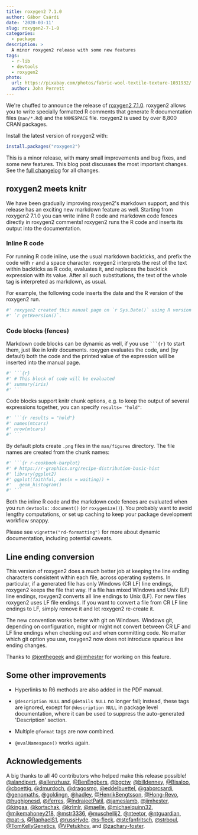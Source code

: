 ```yaml
---
title: roxygen2 7.1.0
author: Gábor Csárdi
date: '2020-03-11'
slug: roxygen2-7-1-0
categories:
  - package
description: >
  A minor roxygen2 release with some new features
tags:
  - r-lib
  - devtools
  - roxygen2
photo:
  url: https://pixabay.com/photos/fabric-wool-textile-texture-1031932/
  author: John Perrett
---
```


We're chuffed to announce the release of [roxygen2 7.1.0](https://roxygen2.r-lib.org).
roxygen2 allows you to write specially formatted R comments that generate R documentation files (`man/*.Rd`) and the `NAMESPACE` file.
roxygen2 is used by over 8,800 CRAN packages.

Install the latest version of roxygen2 with:


```r
install.packages("roxygen2")
```

This is a minor release, with many small improvements and bug fixes, and some new features.
This blog post discusses the most important changes. See the [full changelog](https://roxygen2.r-lib.org/news/index.html#roxygen2-7-1-0) for all changes.

## roxygen2 meets knitr

We have been gradually improving roxygen2's markdown support, and this release has an exciting new markdown feature as well.
Starting from roxygen2 7.1.0 you can write inline R code and markdown code fences directly in roxygen2 comments!
roxygen2 runs the R code and inserts its output into the documentation.

### Inline R code

For running R code inline, use the usual markdown backticks, and prefix the code with `r` and a space character.
roxygen2 interprets the rest of the text within backticks as R code, evaluates it, and replaces the backtick expression with its value.
After all such substitutions, the text of the whole tag is interpreted as markdown, as usual.

For example, the following code inserts the date and the R version of the roxygen2 run.

```r
#' roxygen2 created this manual page on `r Sys.Date()` using R version
#' `r getRversion()`.
```

### Code blocks (fences)

Markdown code blocks can be dynamic as well, if you use <code>```{r}</code> to start them, just like in knitr documents.
roxygen evaluates the code, and (by default) both the code and the printed value of the expression will be inserted into the manual page.

```r
#' ```{r}
#' # This block of code will be evaluated
#' summary(iris)
#' ```
```

Code blocks support knitr chunk options, e.g. to keep the output of several expressions together, you can specify `results= "hold"`:

```r
#' ```{r results = "hold"}
#' names(mtcars)
#' nrow(mtcars)
#' ```
```

By default plots create `.png` files in the `man/figures` directory. The file names are created from the chunk names:

```r
#' ```{r r-cookbook-barplot}
#' # https://r-graphics.org/recipe-distribution-basic-hist
#' library(ggplot2)
#' ggplot(faithful, aes(x = waiting)) +
#'   geom_histogram()
#' ```
```

Both the inline R code and the markdown code fences are evaluated when you run `devtools::document()` (or `roxygenize()`).
You probably want to avoid lengthy computations, or set up caching to keep your package development workflow snappy.

Please see `vignette("rd-formatting")` for more about dynamic documentation, including potential caveats.

## Line ending conversion

This version of roxygen2 does a much better job at keeping the line ending characters consistent within each file, across operating systems.
In particular, if a generated file has only Windows (CR LF) line endings, roxygen2 keeps the file that way.
If a file has mixed Windows and Unix (LF) line endings, roxygen2 converts all line endings to Unix (LF).
For new files roxygen2 uses LF file endings.
If you want to convert a file from CR LF line endings to LF, simply remove it and let roxygen2 re-create it.

The new convention works better with git on Windows.
Windows git, depending on configuration, might or might not convert between CR LF and LF line endings when checking out and when committing code.
No matter which git option you use, roxygen2 now does not introduce spurious line ending changes.

Thanks to [&#x0040;jonthegeek](https://github.com/jonthegeek) and [&#x0040;jimhester](https://github.com/jimhester) for working on this feature.

## Some other improvements

* Hyperlinks to R6 methods are also added in the PDF manual.

* `@description NULL` and `@details NULL` no longer fail; instead, these tags
  are ignored, except for `@description NULL` in package level documentation,
  where it can be used to suppress the auto-generated 'Description' section.

* Multiple `@format` tags are now combined.

* `@evalNamespace()` works again.

## Acknowledgements

A big thanks to all 40 contributors who helped make this release possible! [&#x0040;alandipert](https://github.com/alandipert), [&#x0040;allenzhuaz](https://github.com/allenzhuaz), [&#x0040;BenEngbers](https://github.com/BenEngbers), [&#x0040;bgctw](https://github.com/bgctw), [&#x0040;billdenney](https://github.com/billdenney), [&#x0040;Bisaloo](https://github.com/Bisaloo), [&#x0040;cboettig](https://github.com/cboettig), [&#x0040;dmurdoch](https://github.com/dmurdoch), [&#x0040;dragosmg](https://github.com/dragosmg), [&#x0040;eddelbuettel](https://github.com/eddelbuettel), [&#x0040;gaborcsardi](https://github.com/gaborcsardi), [&#x0040;genomaths](https://github.com/genomaths), [&#x0040;goldingn](https://github.com/goldingn), [&#x0040;hadley](https://github.com/hadley), [&#x0040;HenrikBengtsson](https://github.com/HenrikBengtsson), [&#x0040;Hong-Revo](https://github.com/Hong-Revo), [&#x0040;hughjonesd](https://github.com/hughjonesd), [&#x0040;iferres](https://github.com/iferres), [&#x0040;IndrajeetPatil](https://github.com/IndrajeetPatil), [&#x0040;jameslamb](https://github.com/jameslamb), [&#x0040;jimhester](https://github.com/jimhester), [&#x0040;kingaa](https://github.com/kingaa), [&#x0040;kortschak](https://github.com/kortschak), [&#x0040;krlmlr](https://github.com/krlmlr), [&#x0040;maelle](https://github.com/maelle), [&#x0040;michaelquinn32](https://github.com/michaelquinn32), [&#x0040;mikemahoney218](https://github.com/mikemahoney218), [&#x0040;mstr3336](https://github.com/mstr3336), [&#x0040;muschellij2](https://github.com/muschellij2), [&#x0040;nteetor](https://github.com/nteetor), [&#x0040;ntguardian](https://github.com/ntguardian), [&#x0040;pat-s](https://github.com/pat-s), [&#x0040;RaphaelS1](https://github.com/RaphaelS1), [&#x0040;russHyde](https://github.com/russHyde), [&#x0040;s-fleck](https://github.com/s-fleck), [&#x0040;stefanfritsch](https://github.com/stefanfritsch), [&#x0040;strboul](https://github.com/strboul), [&#x0040;TomKellyGenetics](https://github.com/TomKellyGenetics), [&#x0040;VPetukhov](https://github.com/VPetukhov), and [&#x0040;zachary-foster](https://github.com/zachary-foster).
